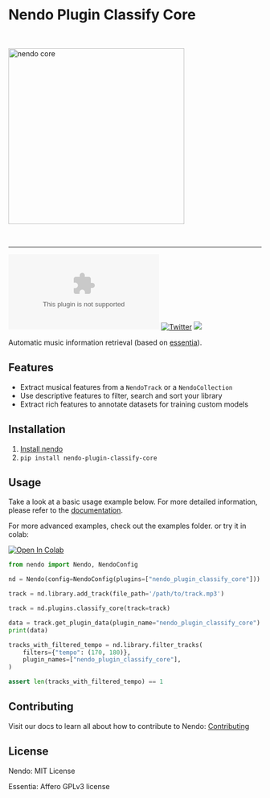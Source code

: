 # Nendo Plugin Classify Core

<br>
<p align="left">
    <img src="https://okio.ai/docs/assets/nendo_core_logo.png" width="350" alt="nendo core">
</p>
<br>

---

![Documentation](https://img.shields.io/website/https/nendo.ai)
[![Twitter](https://img.shields.io/twitter/url/https/twitter.com/okio_ai.svg?style=social&label=Follow%20%40okio_ai)](https://twitter.com/okio_ai) [![](https://dcbadge.vercel.app/api/server/XpkUsjwXTp?compact=true&style=flat)](https://discord.gg/XpkUsjwXTp)

Automatic music information retrieval (based on [essentia](https://essentia.upf.edu/)).

## Features

- Extract musical features from a `NendoTrack` or a `NendoCollection`
- Use descriptive features to filter, search and sort your library
- Extract rich features to annotate datasets for training custom models

## Installation

1. [Install nendo](https://github.com/okio-ai/nendo#installation)
2. `pip install nendo-plugin-classify-core`

## Usage

Take a look at a basic usage example below.
For more detailed information, please refer to the [documentation](https://okio.ai/docs/classify-core/advanced).

For more advanced examples, check out the examples folder.
or try it in colab:

<a target="_blank" href="https://colab.research.google.com/drive/1mmbjf0NfsF596p2zDWBDryuxvFYMGAzO?usp=sharing">
    <img src="https://colab.research.google.com/assets/colab-badge.svg" alt="Open In Colab"/>
</a>


```python
from nendo import Nendo, NendoConfig

nd = Nendo(config=NendoConfig(plugins=["nendo_plugin_classify_core"]))

track = nd.library.add_track(file_path='/path/to/track.mp3')

track = nd.plugins.classify_core(track=track)

data = track.get_plugin_data(plugin_name="nendo_plugin_classify_core")
print(data)

tracks_with_filtered_tempo = nd.library.filter_tracks(
    filters={"tempo": (170, 180)},
    plugin_names=["nendo_plugin_classify_core"],
)

assert len(tracks_with_filtered_tempo) == 1
```

## Contributing

Visit our docs to learn all about how to contribute to Nendo: [Contributing](https://okio.ai/docs/contributing/)

## License

Nendo: MIT License

Essentia: Affero GPLv3 license
